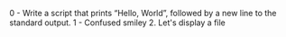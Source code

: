 0 - Write a script that prints “Hello, World”, followed by a new line to the standard output.
1 - Confused smiley
2. Let's display a file
